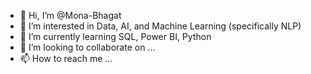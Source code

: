 - 👋 Hi, I’m @Mona-Bhagat
- 👀 I’m interested in Data, AI, and Machine Learning (specifically NLP)
- 🌱 I’m currently learning SQL, Power BI, Python
- 💞️ I’m looking to collaborate on ...
- 📫 How to reach me ...

<!---
Mona-Bhagat/Mona-Bhagat is a ✨ special ✨ repository because its `README.md` (this file) appears on your GitHub profile.
You can click the Preview link to take a look at your changes.
--->
